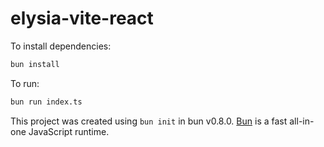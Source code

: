 # elysia-vite-react

To install dependencies:

```bash
bun install
```

To run:

```bash
bun run index.ts
```

This project was created using `bun init` in bun v0.8.0. [Bun](https://bun.sh) is a fast all-in-one JavaScript runtime.
